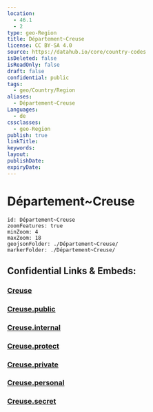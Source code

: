 ```yaml
---
location:
  - 46.1
  - 2
type: geo-Region
title: Département~Creuse
license: CC BY-SA 4.0
source: https://datahub.io/core/country-codes
isDeleted: false
isReadOnly: false
draft: false
confidential: public
tags:
  - geo/Country/Region
aliases:
  - Département~Creuse
Languages:
  - de
cssclasses:
  - geo-Region
publish: true
linkTitle:
keywords:
layout:
publishDate:
expiryDate:
---
```


# Département~Creuse

```leaflet
id: Département~Creuse
zoomFeatures: true 
minZoom: 4 
maxZoom: 18
geojsonFolder: ./Département~Creuse/
markerFolder: ./Département~Creuse/
```


## Confidential Links & Embeds: 

### [Creuse](/_Standards/Earth/Continent/Europe/Europe~West/France/regions~France/Nouvelle-Aquitaine/departments~Aquitaine/Creuse.md) 

### [Creuse.public](/_public/Earth/Continent/Europe/Europe~West/France/regions~France/Nouvelle-Aquitaine/departments~Aquitaine/Creuse.public.md) 

### [Creuse.internal](/_internal/Earth/Continent/Europe/Europe~West/France/regions~France/Nouvelle-Aquitaine/departments~Aquitaine/Creuse.internal.md) 

### [Creuse.protect](/_protect/Earth/Continent/Europe/Europe~West/France/regions~France/Nouvelle-Aquitaine/departments~Aquitaine/Creuse.protect.md) 

### [Creuse.private](/_private/Earth/Continent/Europe/Europe~West/France/regions~France/Nouvelle-Aquitaine/departments~Aquitaine/Creuse.private.md) 

### [Creuse.personal](/_personal/Earth/Continent/Europe/Europe~West/France/regions~France/Nouvelle-Aquitaine/departments~Aquitaine/Creuse.personal.md) 

### [Creuse.secret](/_secret/Earth/Continent/Europe/Europe~West/France/regions~France/Nouvelle-Aquitaine/departments~Aquitaine/Creuse.secret.md)

